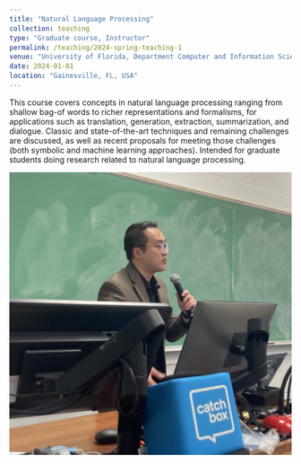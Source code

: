 ```yaml
---
title: "Natural Language Processing"
collection: teaching
type: "Graduate course, Instructor"
permalink: /teaching/2024-spring-teaching-1
venue: "University of Florida, Department Computer and Information Science and Engineering"
date: 2024-01-01
location: "Gainesville, FL, USA"
---
```


This course covers concepts in natural language processing ranging from shallow bag-of words to richer representations and formalisms, for applications such as translation, generation, extraction, summarization, and dialogue. Classic and state-of-the-art techniques and remaining challenges are discussed, as well as recent proposals for meeting those challenges (both symbolic and machine learning approaches). Intended for graduate students doing research related to natural language processing.

<img src="images/lectuerer_photo.jpeg">
